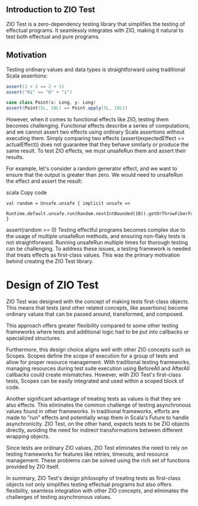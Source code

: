 ## Introduction to ZIO Test

ZIO Test is a zero-dependency testing library that simplifies the testing of effectual programs. It seamlessly integrates with ZIO, making it natural to test both effectual and pure programs.

## Motivation

Testing ordinary values and data types is straightforward using traditional Scala assertions:

```scala
assert(1 + 2 == 2 + 1)
assert("Hi" == "H" + "i")

case class Point(x: Long, y: Long)
assert(Point(5L, 10L) == Point.apply(5L, 10L))
```

However, when it comes to functional effects like ZIO, testing them becomes challenging. Functional effects describe a series of computations, and we cannot assert two effects using ordinary Scala assertions without executing them. Simply comparing two effects (assert(expectedEffect == actualEffect)) does not guarantee that they behave similarly or produce the same result. To test ZIO effects, we must unsafeRun them and assert their results.

For example, let's consider a random generator effect, and we want to ensure that the output is greater than zero. We would need to unsafeRun the effect and assert the result:

scala
Copy code

```
val random = Unsafe.unsafe { implicit unsafe =>
  Runtime.default.unsafe.run(Random.nextIntBounded(10)).getOrThrowFiberFailure()
}
```

assert(random >= 0)
Testing effectful programs becomes complex due to the usage of multiple unsafeRun methods, and ensuring non-flaky tests is not straightforward. Running unsafeRun multiple times for thorough testing can be challenging. To address these issues, a testing framework is needed that treats effects as first-class values. This was the primary motivation behind creating the ZIO Test library.

# Design of ZIO Test

ZIO Test was designed with the concept of making tests first-class objects. This means that tests (and other related concepts, like assertions) become ordinary values that can be passed around, transformed, and composed.

This approach offers greater flexibility compared to some other testing frameworks where tests and additional logic had to be put into callbacks or specialized structures.

Furthermore, this design choice aligns well with other ZIO concepts such as Scopes. Scopes define the scope of execution for a group of tests and allow for proper resource management. With traditional testing frameworks, managing resources during test suite execution using BeforeAll and AfterAll callbacks could create mismatches. However, with ZIO Test's first-class tests, Scopes can be easily integrated and used within a scoped block of code.

Another significant advantage of treating tests as values is that they are also effects. This eliminates the common challenge of testing asynchronous values found in other frameworks. In traditional frameworks, efforts are made to "run" effects and potentially wrap them in Scala's Future to handle asynchronicity. ZIO Test, on the other hand, expects tests to be ZIO objects directly, avoiding the need for indirect transformations between different wrapping objects.

Since tests are ordinary ZIO values, ZIO Test eliminates the need to rely on testing frameworks for features like retries, timeouts, and resource management. These problems can be solved using the rich set of functions provided by ZIO itself.

In summary, ZIO Test's design philosophy of treating tests as first-class objects not only simplifies testing effectual programs but also offers flexibility, seamless integration with other ZIO concepts, and eliminates the challenges of testing asynchronous values.
